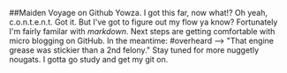 ##Maiden Voyage on Github
Yowza. I got this far, now what!?
Oh yeah, c.o.n.t.e.n.t. Got it. But I've got to figure out my flow ya know? Fortunately I'm fairly familar with _markdown_. Next steps are getting comfortable with micro blogging on GitHub.
In the meantime: #overheard ⟶ "That engine grease was stickier than a 2nd felony."
Stay tuned for more nuggetly nougats. I gotta go study and get my git on.
